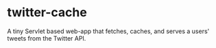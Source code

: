 # twitter-cache

A tiny Servlet based web-app that fetches, caches, and serves a users' tweets from the Twitter API.
